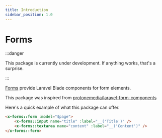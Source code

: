 ```yaml
---
title: Introduction
sidebar_position: 1.0
---
```


# Forms

:::danger

This package is currently under development. If anything works, that's a surprise.

:::

[Forms](https://github.com/Javaabu/forms) provide Laravel Blade components for form elements. 

This package was inspired from [protonemedia/laravel-form-components](https://github.com/protonemedia/laravel-form-components)

Here's a quick example of what this package can offer.

```html
<x-forms::form :model="$page">
    <x-forms::input name="title" :label="__('Title')" />
    <x-forms::textarea name="content" :label="__('Content')" />
</x-forms::form>
```
